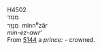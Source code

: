<body>
  <p>H4502<br>  מנּזר  <br> מִנְּזָר  ‎  minn<sup>e</sup>zâr  <br><i>min-ez-awr‘ </i><br>From <a href="h5144.htm">5144</a>  a <i>prince: - </i>crowned.<br></p>
 </body>